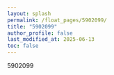 ```yaml
---
layout: splash
permalink: /float_pages/5902099/
title: "5902099"
author_profile: false
last_modified_at: 2025-06-13
toc: false
---
```

 
5902099
